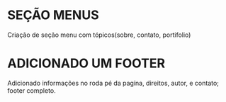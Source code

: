 # SEÇÃO MENUS
Criação de seção menu com tópicos(sobre, contato, portifolio)

# ADICIONADO UM FOOTER
Adicionado informações no roda pé da pagína, direitos, autor, e contato; 
footer completo.
